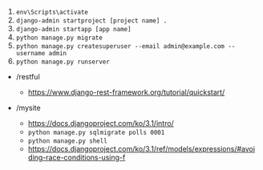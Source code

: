 1. `env\Scripts\activate`
2. `django-admin startproject [project name] .`
3. `django-admin startapp [app name]`
4. `python manage.py migrate`
5. `python manage.py createsuperuser --email admin@example.com --username admin`
6. `python manage.py runserver`


* /restful
    * https://www.django-rest-framework.org/tutorial/quickstart/

* /mysite
    * https://docs.djangoproject.com/ko/3.1/intro/
    * `python manage.py sqlmigrate polls 0001`
    * `python manage.py shell`
    * https://docs.djangoproject.com/ko/3.1/ref/models/expressions/#avoiding-race-conditions-using-f
    